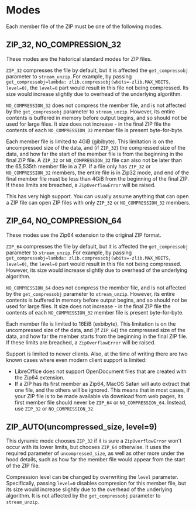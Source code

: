 # Modes

Each member file of the ZIP must be one of the following modes.


## ZIP_32, NO_COMPRESSION_32

These modes are the historical standard modes for ZIP files.

`ZIP_32` compresses the file by default, but it is affected the `get_compressobj` parameter to `stream_unzip`. For example, by passing `get_compressobj=lambda: zlib.compressobj(wbits=-zlib.MAX_WBITS, level=0)`, the `level=0` part would result in this file not being compressed. Its size would increase slightly due to overhead of the underlying algorithm.

`NO_COMPRESSION_32` does not compress the member file, and is not affected by the `get_compressobj` parameter to `stream_unzip`. However, its entire contents is buffered in memory before output begins, and so should not be used for large files. It size does not increase - in the final ZIP file the contents of each `NO_COMPRESSION_32` member file is present byte-for-byte.

Each member file is limited to 4GiB (gibibyte). This limitation is on the uncompressed size of the data, and (if `ZIP_32`) the compressed size of the data, and how far the start of the member file is from the beginning in the final ZIP file. A `ZIP_32` or `NO_COMPRESSION_32` file can also not be later than the 65,535th member file in a ZIP. If a file only has `ZIP_32` or `NO_COMPRESSION_32` members, the entire file is in Zip32 mode, and end of the final member file must be less than 4GiB from the beginning of the final ZIP. If these limits are breached, a `ZipOverflowError` will be raised.

This has very high support. You can usually assume anything that can open a ZIP file can open ZIP files with only `ZIP_32` or `NO_COMPRESSION_32` members.


## ZIP_64, NO_COMPRESSION_64

These modes use the Zip64 extension to the original ZIP format.

`ZIP_64` compresses the file by default, but it is affected the `get_compressobj` parameter to `stream_unzip`. For example, by passing `get_compressobj=lambda: zlib.compressobj(wbits=-zlib.MAX_WBITS, level=0)`, the `level=0` part would result in this file not being compressed. However, its size would increase slightly due to overhead of the underlying algorithm.

`NO_COMPRESSION_64` does not compress the member file, and is not affected by the `get_compressobj` parameter to `stream_unzip`. However, its entire contents is buffered in memory before output begins, and so should not be used for large files. It size does not increase - in the final ZIP file the contents of each `NO_COMPRESSION_32` member file is present byte-for-byte.

Each member file is limited to 16EiB (exbibyte). This limitation is on the uncompressed size of the data, and (if `ZIP_64`) the compressed size of the data, and how far the member starts from the beginning in the final ZIP file. If these limits are breached, a `ZipOverflowError` will be raised.

Support is limited to newer clients. Also, at the time of writing there are two known cases where even modern client support is limited:

- LibreOffice does not support OpenDocument files that are created with the Zip64 extension.
- If a ZIP has its first member as Zip64, MacOS Safari will auto extract that one file, and the others will be ignored. This means that in most cases, if your ZIP file is to be made available via download from web pages, its first member file should never be `ZIP_64` or `NO_COMPRESSION_64`. Instead, use `ZIP_32` or `NO_COMPRESSION_32`.


## ZIP_AUTO(uncompressed_size, level=9)

This dynamic mode chooses `ZIP_32` if it is sure a `ZipOverflowError` won't occur with its lower limits, but chooses `ZIP_64` otherwise. It uses the required parameter of `uncompressed_size`, as well as other more under the hood details, such as how far the member file would appear from the start of the ZIP file.

Compression level can be changed by overwriting the `level` parameter. Specifically, passing `level=0` disables compresion for this member file, but its size would increase slightly due to the overhead of the underlying algorithm. It is not affected by the `get_compressobj` parameter to `stream_unzip`.
